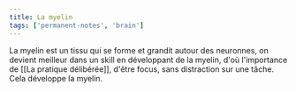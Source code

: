 ```yaml
---
title: La myelin
tags: ['permanent-notes', 'brain']
---
```


La myelin est un tissu qui se forme et grandit autour des neuronnes, on devient meilleur dans un skill en développant de la myelin, d'où l'importance de [[La pratique délibérée]], d'être focus, sans distraction sur une tâche. Cela développe la myelin.